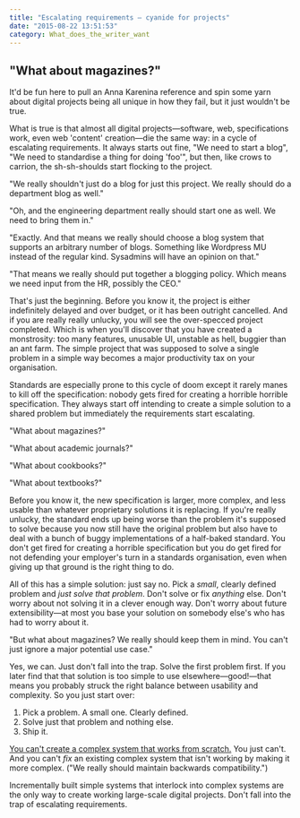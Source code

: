 ```yaml
---
title: "Escalating requirements – cyanide for projects"
date: "2015-08-22 13:51:53"
category: What_does_the_writer_want
---
```


## "What about magazines?"

It'd be fun here to pull an Anna Karenina reference and spin some yarn about digital projects being all unique in how they fail, but it just wouldn't be true.

What is true is that almost all digital projects—software, web, specifications work, even web 'content' creation—die the same way: in a cycle of escalating requirements. It always starts out fine, "We need to start a blog", "We need to standardise a thing for doing 'foo'", but then, like crows to carrion, the sh-sh-shoulds start flocking to the project.

"We really shouldn't just do a blog for just this project. We really should do a department blog as well."

"Oh, and the engineering department really should start one as well. We need to bring them in."

"Exactly. And that means we really should choose a blog system that supports an arbitrary number of blogs. Something like Wordpress MU instead of the regular kind. Sysadmins will have an opinion on that."

"That means we really should put together a blogging policy. Which means we need input from the HR, possibly the CEO."

That's just the beginning. Before you know it, the project is either indefinitely delayed and over budget, or it has been outright cancelled. And if you are really really unlucky, you will see the over-specced project completed. Which is when you'll discover that you have created a monstrosity: too many features, unusable UI, unstable as hell, buggier than an ant farm. The simple project that was supposed to solve a single problem in a simple way becomes a major productivity tax on your organisation.

Standards are especially prone to this cycle of doom except it rarely manes to kill off the specification: nobody gets fired for creating a horrible horrible specification. They always start off intending to create a simple solution to a shared problem but immediately the requirements start escalating.

"What about magazines?"

"What about academic journals?"

"What about cookbooks?"

"What about textbooks?"

Before you know it, the new specification is larger, more complex, and less usable than whatever proprietary solutions it is replacing. If you're really unlucky, the standard ends up being worse than the problem it's supposed to solve because you now still have the original problem but also have to deal with a bunch of buggy implementations of a half-baked standard. You don't get fired for creating a horrible specification but you do get fired for not defending your employer's turn in a standards organisation, even when giving up that ground is the right thing to do.

All of this has a simple solution: just say no. Pick a *small*, clearly defined problem and *just solve that problem*. Don't solve or fix *anything* else. Don't worry about not solving it in a clever enough way. Don't worry about future extensibility—at most you base your solution on somebody else's who has had to worry about it.

"But what about magazines? We really should keep them in mind. You can't just ignore a major potential use case."

Yes, we can. Just don't fall into the trap. Solve the first problem first. If you later find that that solution is too simple to use elsewhere—good!—that means you probably struck the right balance between usability and complexity. So you just start over:

1. Pick a problem. A small one. Clearly defined.
2. Solve just that problem and nothing else.
3. Ship it.

[You can't create a complex system that works from scratch.](https://en.wikipedia.org/wiki/John_Gall_(author)#Gall.27s_law) You just can't. And you can't *fix* an existing complex system that isn't working by making it more complex. ("We really should maintain backwards compatibility.")

Incrementally built simple systems that interlock into complex systems are the only way to create working large-scale digital projects. Don't fall into the trap of escalating requirements.
